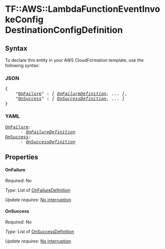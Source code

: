 # TF::AWS::LambdaFunctionEventInvokeConfig DestinationConfigDefinition

## Syntax

To declare this entity in your AWS CloudFormation template, use the following syntax:

### JSON

<pre>
{
    "<a href="#onfailure" title="OnFailure">OnFailure</a>" : <i>[ <a href="onfailuredefinition.md">OnFailureDefinition</a>, ... ]</i>,
    "<a href="#onsuccess" title="OnSuccess">OnSuccess</a>" : <i>[ <a href="onsuccessdefinition.md">OnSuccessDefinition</a>, ... ]</i>
}
</pre>

### YAML

<pre>
<a href="#onfailure" title="OnFailure">OnFailure</a>: <i>
      - <a href="onfailuredefinition.md">OnFailureDefinition</a></i>
<a href="#onsuccess" title="OnSuccess">OnSuccess</a>: <i>
      - <a href="onsuccessdefinition.md">OnSuccessDefinition</a></i>
</pre>

## Properties

#### OnFailure

_Required_: No

_Type_: List of <a href="onfailuredefinition.md">OnFailureDefinition</a>

_Update requires_: [No interruption](https://docs.aws.amazon.com/AWSCloudFormation/latest/UserGuide/using-cfn-updating-stacks-update-behaviors.html#update-no-interrupt)

#### OnSuccess

_Required_: No

_Type_: List of <a href="onsuccessdefinition.md">OnSuccessDefinition</a>

_Update requires_: [No interruption](https://docs.aws.amazon.com/AWSCloudFormation/latest/UserGuide/using-cfn-updating-stacks-update-behaviors.html#update-no-interrupt)

